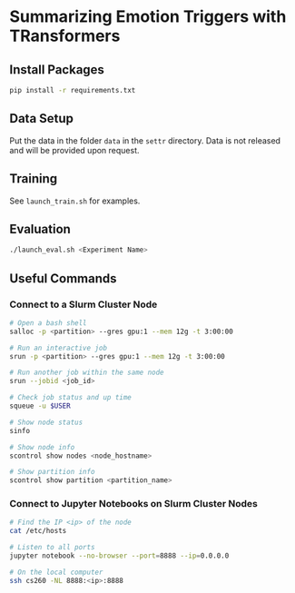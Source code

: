 # Summarizing Emotion Triggers with TRansformers


## Install Packages

```bash
pip install -r requirements.txt
```

## Data Setup

Put the data in the folder `data` in the `settr` directory. 
Data is not released and will be provided upon request.

## Training

See `launch_train.sh` for examples.

## Evaluation

```bash
./launch_eval.sh <Experiment Name>
```

## Useful Commands

### Connect to a Slurm Cluster Node

```bash
# Open a bash shell
salloc -p <partition> --gres gpu:1 --mem 12g -t 3:00:00

# Run an interactive job
srun -p <partition> --gres gpu:1 --mem 12g -t 3:00:00

# Run another job within the same node
srun --jobid <job_id>

# Check job status and up time
squeue -u $USER

# Show node status
sinfo

# Show node info
scontrol show nodes <node_hostname>

# Show partition info
scontrol show partition <partition_name>
```

### Connect to Jupyter Notebooks on Slurm Cluster Nodes

```bash
# Find the IP <ip> of the node
cat /etc/hosts

# Listen to all ports
jupyter notebook --no-browser --port=8888 --ip=0.0.0.0

# On the local computer
ssh cs260 -NL 8888:<ip>:8888
```
